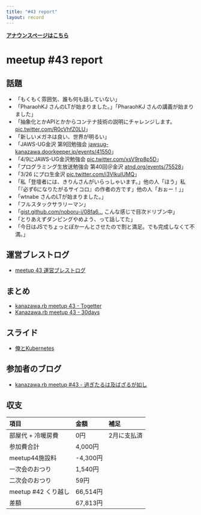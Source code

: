 ```yaml
---
title: "#43 report"
layout: record
---
```


<div style="text-align: left;"><a href="./"><strong>アナウンスページはこちら</strong></a></div> 

# meetup #43 report

## 話題

* 「もくもく雰囲気、誰も何も話していない」
* 「PharaohKJ さんのLTが始まりました。」「PharaohKJ さんの講義が始まりました」
* 「抽象化とかAPIとかからコンテナ技術の説明にチャレンジします。[pic.twitter.com/R0cVhfZ0LU](https://twitter.com/wtnabe/status/711063343373492224/photo/1)」
* 「新しいメガネは良い、世界が明るい」
* 「JAWS-UG金沢 第9回勉強会 [jawsug-kanazawa.doorkeeper.jp/events/41550](https://jawsug-kanazawa.doorkeeper.jp/events/41550)」
* 「4/9にJAWS-UG金沢勉強会 [pic.twitter.com/xsV9rp8p5D](https://twitter.com/BeMarble/status/711078708660965376/photo/1)」
* 「プログラミング生放送勉強会 第40回＠金沢 [atnd.org/events/75528](https://atnd.org/events/75528)」
* 「3/26 にプロ生金沢 [pic.twitter.com/i3VlkulUMQ](https://twitter.com/BeMarble/status/711079604333584384/photo/1)」
* 「私「登壇者には、きりんさんがいらっしゃいます。」他の人「ほう」私「『必ず6になりたがるサイコロ』の作者の方です」他の人「おぉー！」」
* 「wtnabe さんのLTが始まりました。」
* 「フルスタックサラリーマン」
* 「[gist.github.com/noboru-i/08fa6…](https://gist.github.com/noboru-i/08fa6de6c1bc580965ca) こんな感じで目次ドリブン中」
* 「とりあえずダンピングやめよう、って話してた」
* 「今日はJSでちょっとぽかーんとさせたので割と満足。でも完成しなくて不満。」

## 運営ブレストログ

* [meetup 43 運営ブレストログ](https://github.com/kanazawarb/meetup/wiki/meetup-43-%E9%81%8B%E7%94%A8%E3%83%96%E3%83%AC%E3%82%B9%E3%83%88%E3%83%AD%E3%82%B0)

## まとめ

* [kanazawa.rb meetup 43 - Togetter](http://togetter.com/li/952060)
* [Kanazawa.rb meetup 43 - 30days](http://30d.jp/kzrb/33)

## スライド

* [俺とKubernetes](http://www.slideshare.net/pharaohkj/kubernetes-59561054)

## 参加者のブログ

* [kanazawa.rb meetup #43 - 過ぎたるは及ばざるが如し](http://cotton-desu.hatenablog.com/entry/2016/03/21/204836)

## 収支

| 項目                | 金額          | 補足          |
| :----------------   | :------------ | :------------ |
| 部屋代 + 冷暖房費   | 0円           | 2月に支払済   |
| 参加費合計          | 4,000円       |               |
| meetup44施設料      | -4,300円      |               |
| 一次会のおつり      | 1,540円       |               |
| 二次会のおつり      | 59円          |               |
| meetup #42 くり越し | 66,514円      |               |
| 差額                | 67,813円      |               |
